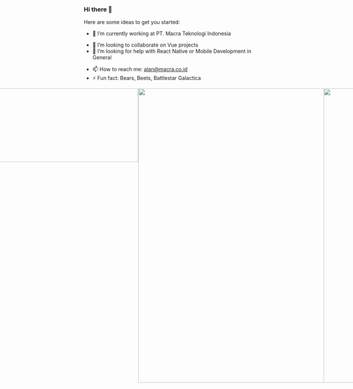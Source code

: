 ### Hi there 👋
 
Here are some ideas to get you started:

- 🔭 I’m currently working at PT. Macra Teknologi Indonesia
<!-- 🌱 I’m currently learning ... -->
- 👯 I’m looking to collaborate on Vue projects
- 🤔 I’m looking for help with React Native or Mobile Development in General
<!-- - 💬 Ask me about -->
- 📫 How to reach me: alan@macra.co.id
- ⚡ Fun fact: Bears, Beets, Battlestar Galactica


<div style="display: flex; justify-content: center">
 <img style="height: 200px; width: 400px" src="https://github-readme-stats.vercel.app/api?username=pandoralarm&count_private=true&show_icons=true&theme=radical"/> 
 <img style="height: 200px; width: 400px" src="https://github-readme-stats.vercel.app/api/top-langs/?username=pandoralarm&layout=compact&count_private=true&show_icons=true&theme=radical"/>
 <img style="width: 800px" src="http://github-readme-streak-stats.herokuapp.com?user=pandoralarm&theme=radical&border_radius=12"/> 
 <img style="width: 800px" src="https://spotify-recently-played-readme.vercel.app/api?user=217z2yhhjgvsfltv7klzp4zmy"/> 
</div>
